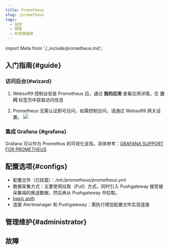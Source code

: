 ```yaml
---
title: Prometheus
slug: /prometheus
tags:
  - 监控
  - 报警
  - 时序数据库
---
```


import Meta from './_include/prometheus.md';

<Meta name="meta" />

## 入门指南{#guide}

### 访问后台{#wizard}

1. Websoft9 控制台安装 Prometheus 后，通过 **我的应用** 查看应用详情，在 **访问** 标签页中获取访问信息

2. Prometheus 无需认证即可访问，如需控制访问，请通过 Websoft9 网关设置。
   ![](./assets/prometheus-backend-websoft9.png)

### 集成 Grafana {#grafana}

Grafana 可以作为 Promethus 的可视化呈现，具体参考：[GRAFANA SUPPORT FOR PROMETHEUS](https://prometheus.io/docs/visualization/grafana/)

## 配置选项{#configs}

- 配置文件（已挂载）：*/etc/prometheus/prometheus.yml* 
- 数据采集方式：主要使用拉取（Pull）方式，同时引入 Pushgateway 接受被采集端的推送数据，然后再从 Pushgateway 中拉取。 
- [basic auth](https://prometheus.io/docs/guides/basic-auth/#hashing-a-password)
- 连接 Alertmanager 和 Pushgateway：需执行增加配置文件实现连接

## 管理维护{#administrator}

## 故障
